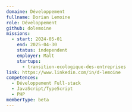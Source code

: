 ```yaml
---
domaine: Développement
fullname: Dorian Lemoine
role: Développement
github: dolemoine
missions:
  - start: 2024-05-01
    end: 2025-04-30
    status: independent
    employer: Malt
    startups:
      - transition-ecologique-des-entreprises
link: https://www.linkedin.com/in/d-lemoine
competences:
  - Développement Full-stack
  - JavaScript/TypeScript
  - PHP
memberType: beta
---
```

